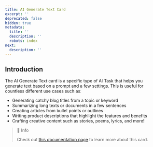 ```yaml
---
title: AI Generate Text Card
excerpt: ''
deprecated: false
hidden: true
metadata:
  title: ''
  description: ''
  robots: index
next:
  description: ''
---
```

## Introduction

The AI Generate Text card is a specific type of AI Task that helps you generate text based on a prompt and a few settings. This is useful for countless different use cases such as:

- Generating catchy blog titles from a topic or keyword
- Summarizing long texts or documents in a few sentences
- Creating articles from bullet points or outlines
- Writing product descriptions that highlight the features and benefits
- Crafting creative content such as stories, poems, lyrics, and more!

> 📘 Info
> 
> Check out [this documentation page](../docs/ai-generate-text) to learn more about this card.